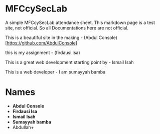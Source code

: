 # MFCcySecLab
A simple MFCcySecLab attendance sheet. This markdown page is a test site, not official. So all Documentations here are not official.


This is a beautiful site in the making - (Abdul Console)[https://github.com/AbdulConsole] 

this is my assignment - (firdausi isa)

This is a great web development starting point by - Ismail Isah

This is a web developer - I am sumayyah bamba 

# Names
- **Abdul Console**
- **Firdausi Isa**
- **Ismail Isah**
- **Sumayyah bamba**
- Abdullah+
